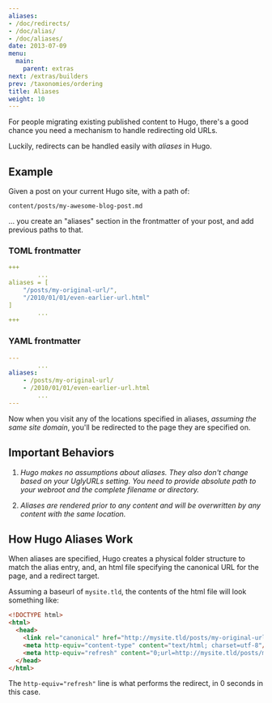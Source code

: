 ```yaml
---
aliases:
- /doc/redirects/
- /doc/alias/
- /doc/aliases/
date: 2013-07-09
menu:
  main:
    parent: extras
next: /extras/builders
prev: /taxonomies/ordering
title: Aliases
weight: 10
---
```


For people migrating existing published content to Hugo, there's a good chance you need a mechanism to handle redirecting old URLs.

Luckily, redirects can be handled easily with _aliases_ in Hugo.

## Example

Given a post on your current Hugo site, with a path of:

``content/posts/my-awesome-blog-post.md``

... you create an "aliases" section in the frontmatter of your post, and add previous paths to that.

### TOML frontmatter

~~~yaml
+++
        ...
aliases = [
    "/posts/my-original-url/",
    "/2010/01/01/even-earlier-url.html"
]
        ...
+++
~~~

### YAML frontmatter

~~~yaml
---
        ...
aliases:
    - /posts/my-original-url/
    - /2010/01/01/even-earlier-url.html
        ...
---
~~~

Now when you visit any of the locations specified in aliases, _assuming the same site domain_, you'll be redirected to the page they are specified on.

## Important Behaviors

1. *Hugo makes no assumptions about aliases. They also don't change based
on your UglyURLs setting. You need to provide absolute path to your webroot and the
complete filename or directory.*

2. *Aliases are rendered prior to any content and will be overwritten by
any content with the same location.*

## How Hugo Aliases Work

When aliases are specified, Hugo creates a physical folder structure to match the alias entry, and, an html file specifying the canonical URL for the page, and a redirect target.

Assuming a baseurl of `mysite.tld`, the contents of the html file will look something like:

~~~html
<!DOCTYPE html>
<html>
  <head>
    <link rel="canonical" href="http://mysite.tld/posts/my-original-url"/>
    <meta http-equiv="content-type" content="text/html; charset=utf-8"/>
    <meta http-equiv="refresh" content="0;url=http://mysite.tld/posts/my-original-url"/>
  </head>
</html>
~~~

The `http-equiv="refresh"` line is what performs the redirect, in 0 seconds in this case.
